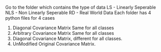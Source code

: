 Go to the folder which contains the type of data
LS - Linearly Seperable
NLS - Non Linearly Seperable
RD - Real World Data
Each folder has 4 python files for 4 cases
1. Diagonal Covariance Matrix Same for all classes
2. Arbitrary Covariance Matrix Same for all classes
3. Diagonal Covariance Matrix, different for all classes.
4. UnModified Original Covariance Matrix.
